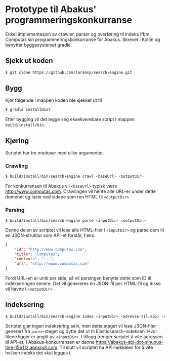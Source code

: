 # Prototype til Abakus' programmeringskonkurranse

Enkel implementasjon av crawler, parser og overføring til indeks ifbm. Computas sin programmeringskonkurranse for Abakus.
Skrevet i Kotlin og benytter byggesystemet gradle.

## Sjekk ut koden

```bash
$ git clone https://github.com/larsmsp/search-engine.git
```

## Bygg

Kjør følgende i mappen koden ble sjekket ut til 

```bash
$ gradle installDist
```

Etter bygging vil det legge seg eksekverebare script i
mappen `build/install/bin`.

## Kjøring

Scriptet har tre moduser med ulike argumenter.

### Crawling

```bash
$ build/install/bin/search-engine crawl <baseUrl> <outputDir>
```

For konkurransen til Abakus vil `<baseUrl>` typisk være http://www.computas.com. Crawlingen vil hente alle URL-er under dette
domenet og laste ned sidene som ren HTML til `<outputDir>`

### Parsing

```bash
$ build/install/bin/search-engine parse <inputDir> <outputDir>
```

Denne delen av scriptet vil lese alle HTML-filer i `<inputDir>` og parse dem til en JSON-struktur som API-et forstår, f.eks.

```json
{
    "id": "http://www.computas.com",
    "title": "Computas",
    "contents": "...",
    "url": "http://wwww.computas.com"
}
```

Fordi URL-en er unik per side, så vil parsingen benytte dette som ID til indekseringen senere.
Det vil genereres èn JSON-fil per HTML-fil og disse vil havne i `<outputDir>`

## Indeksering

```bash
$ build/install/bin/search-engine index <inputDir> <adresse-til-api> <din-api-nøkkel>
```

Scriptet gjør ingen indeksering selv, men dette steget vil lese JSON-filer generert fra `parse`-steget og dytte det ut til Elasticsearch-indeksen.
Hvor filene ligger er angitt av `<inputDir>`. I tillegg trenger scriptet å vite adressen til API-et. I Abakus-konkurransen er denne https://abakus-api-dot-sinuous-tine-156112.appspot.com.
Til slutt vil scriptet ha API-nøkkelen for å vite hvilken indeks det skal legges i.